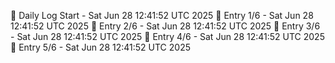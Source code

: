 📅 Daily Log Start - Sat Jun 28 12:41:52 UTC 2025
📌 Entry 1/6 - Sat Jun 28 12:41:52 UTC 2025
📌 Entry 2/6 - Sat Jun 28 12:41:52 UTC 2025
📌 Entry 3/6 - Sat Jun 28 12:41:52 UTC 2025
📌 Entry 4/6 - Sat Jun 28 12:41:52 UTC 2025
📌 Entry 5/6 - Sat Jun 28 12:41:52 UTC 2025
